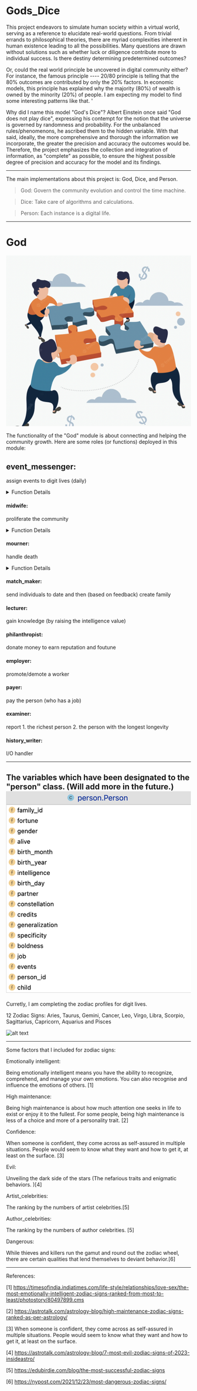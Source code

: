 # Gods_Dice
This project endeavors to simulate human society within a virtual world, serving as a reference to elucidate real-world questions. From trivial errands to philosophical theories, there are myriad complexities inherent in human existence leading to all the possibilities. Many questions are drawn without solutions such as whether luck or diligence contribute more to individual success. Is there destiny determining predetermined outcomes? 

Or, could the real world principle be uncovered in digital community either? For instance, the famous principle ---- 20/80 principle is telling that the 80% outcomes are contributed by only the 20% factors. In economic models, this principle has explained why the majority (80%) of wealth is owned by the minority (20%) of people. I am expecting my model to find some interesting patterns like that.
'

Why did I name this model "God's Dice"? Albert Einstein once said "God does not play dice", expressing his contempt for the notion that the universe is governed by randomness and probability. For the unbalanced rules/phenomenons, he ascribed them to the hidden variable. With that said, ideally, the more comprehensive and thorough the information we incorporate, the greater the precision and accuracy the outcomes would be. Therefore, the project emphasizes the collection and integration of information, as "complete" as possible, to ensure the highest possible degree of precision and accuracy for the model and its findings.

---
The main implementations about this project is: God, Dice, and Person.

> God: Govern the community evolution and control the time machine.

> Dice: Take care of algorithms and calculations.

> Person: Each instance is a digital life.

---

# God

![](pics/teamwork.png)

The functionality of the "God" module is about connecting and helping the community growth. Here are some roles (or functions) deployed in this module:

## event_messenger: 

assign events to digit lives (daily)

<details>
    <summary>Function Details</summary>
    <p>1. Randomly select 30% population to assign events (30% chance to take actions) </p>
    <p>2. For each candidate: </p>
    <p>2.a rolling dice for an event </p>
    <p>2.b life-saver (if event is death) </p>
    <p>2.c get age at the day </p>
    <p>2.d insert_lifebook </p>
    <p>2.e apply_time_rules </p>
</details>

#### midwife:
proliferate the community
<details>
    <summary>Function Details</summary>
    <p> 1. return a Person instance </p>
</details>


#### mourner:

handle death

<details>
    <summary>Function Details</summary>
    <p>1. For each died person in person_container[]: </p>
    <p>2.a rolling dice for an event </p>
    <p>2.b life-saver (if event is death) </p>
    <p>2.c get age at the day </p>
    <p>2.d insert_lifebook </p>
    <p>2.e apply_time_rules </p>
</details>

#### match_maker:
send individuals to date and then (based on feedback) create family

#### lecturer:
gain knowledge (by raising the intelligence value)

#### philanthropist:
donate money to earn reputation and foutune

#### employer:
promote/demote a worker

#### payer:
pay the person (who has a job)

#### examiner:
report 1. the richest person 2. the person with the longest longevity

#### history_writer: 
I/O handler

---

The variables which have been designated to the "person" class. (Will add more in the future.)
![](pics/person_attr_5:31.png)
---

Curretly, I am completing the zodiac profiles for digit lives.


12 Zodiac Signs: Aries, Taurus, Gemini, Cancer, Leo, Virgo, Libra, Scorpio, Sagittarius, Capricorn, Aquarius and Pisces


![alt text](https://www.astrotheme.com/chart/ZF4jZmblAwN1ZwNlZmVmZmpjZQNjZGRjZQNjZQNkBGR2AmZ.png)

---

Some factors that I included for zodiac signs:

Emotionally intelligent:

Being emotionally intelligent means you have the ability to recognize, comprehend, and manage your own emotions. You can also recognise and influence the emotions of others. [1]

High maintenance:

Being high maintenance is about how much attention one seeks in life to exist or enjoy it to the fullest. For some people, being high maintenance is less of a choice and more of a personality trait. [2]

Confidence:

When someone is confident, they come across as self-assured in multiple situations. People would seem to know what they want and how to get it, at least on the surface. [3]

Evil:

Unveiling the dark side of the stars (The nefarious traits and enigmatic behaviors. )[4]

Artist_celebrities:

The ranking by the numbers of artist celebrities.[5]

Author_celebrities:

The ranking by the numbers of author celebrities. [5]

Dangerous:

While thieves and killers run the gamut and round out the zodiac wheel, there are certain qualities that lend themselves to deviant behavior.[6]


---
References:

[1] https://timesofindia.indiatimes.com/life-style/relationships/love-sex/the-most-emotionally-intelligent-zodiac-signs-ranked-from-most-to-least/photostory/80497899.cms

[2] https://astrotalk.com/astrology-blog/high-maintenance-zodiac-signs-ranked-as-per-astrology/

[3] When someone is confident, they come across as self-assured in multiple situations. People would seem to know what they want and how to get it, at least on the surface. 

[4] https://astrotalk.com/astrology-blog/7-most-evil-zodiac-signs-of-2023-insideastro/

[5] https://edubirdie.com/blog/the-most-successful-zodiac-signs

[6] https://nypost.com/2021/12/23/most-dangerous-zodiac-signs/
